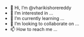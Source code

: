- 👋 Hi, I’m @vharikishorereddy
- 👀 I’m interested in ...
- 🌱 I’m currently learning ...
- 💞️ I’m looking to collaborate on ...
- 📫 How to reach me ...

<!---
harurod/harurod is a ✨ special ✨ repository because its `README.md` (this file) appears on your GitHub profile.
You can click the Preview link to take a look at your changes.
--->
